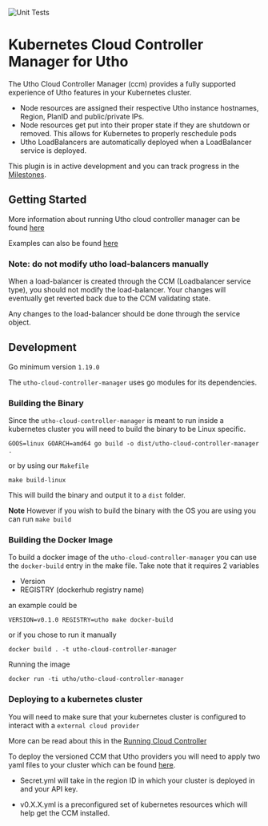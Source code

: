 ![Unit Tests](https://github.com/utho/utho-cloud-controller-manager/workflows/Unit%20Tests/badge.svg)
# Kubernetes Cloud Controller Manager for Utho

The Utho Cloud Controller Manager (ccm) provides a fully supported experience of Utho features in your Kubernetes cluster.

- Node resources are assigned their respective Utho instance hostnames, Region, PlanID and public/private IPs.
- Node resources get put into their proper state if they are shutdown or removed. This allows for Kubernetes to properly reschedule pods
- Utho LoadBalancers are automatically deployed when a LoadBalancer service is deployed.

This plugin is in active development and you can track progress in the [Milestones](https://github.com/utho/utho-cloud-controller-manager/milestone/1).

## Getting Started

More information about running Utho cloud controller manager can be found [here](docs)

Examples can also be found [here](docs/examples)

### **Note: do not modify utho load-balancers manually**
When a load-balancer is created through the CCM (Loadbalancer service type), you should not modify the load-balancer. Your changes will eventually get reverted back due to the CCM validating state.

Any changes to the load-balancer should be done through the service object.

## Development 

Go minimum version `1.19.0`

The `utho-cloud-controller-manager` uses go modules for its dependencies.

### Building the Binary

Since the `utho-cloud-controller-manager` is meant to run inside a kubernetes cluster you will need to build the binary to be Linux specific.

`GOOS=linux GOARCH=amd64 go build -o dist/utho-cloud-controller-manager .`

or by using our `Makefile`

`make build-linux`

This will build the binary and output it to a `dist` folder.

**Note** However if you wish to build the binary with the OS you are using you can run `make build`

### Building the Docker Image

To build a docker image of the `utho-cloud-controller-manager` you can use the `docker-build` entry in the make file. Take note that it requires 2 variables 

- Version 
- REGISTRY (dockerhub registry name)

an example could be 

`VERSION=v0.1.0 REGISTRY=utho make docker-build`

or if you chose to run it manually

`docker build . -t utho-cloud-controller-manager`

Running the image

`docker run -ti utho/utho-cloud-controller-manager`

### Deploying to a kubernetes cluster

You will need to make sure that your kubernetes cluster is configured to interact with a `external cloud provider`

More can be read about this in the [Running Cloud Controller](https://kubernetes.io/docs/tasks/administer-cluster/running-cloud-controller/)

To deploy the versioned CCM that Utho providers you will need to apply two yaml files to your cluster which can be found [here](https://github.com/utho/utho-cloud-controller-manager/tree/master/docs/releases).

- Secret.yml will take in the region ID in which your cluster is deployed in and your API key.

- v0.X.X.yml is a preconfigured set of kubernetes resources which will help get the CCM installed.


